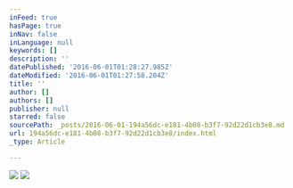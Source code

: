 ```yaml
---
inFeed: true
hasPage: true
inNav: false
inLanguage: null
keywords: []
description: ''
datePublished: '2016-06-01T01:28:27.985Z'
dateModified: '2016-06-01T01:27:58.204Z'
title: ''
author: []
authors: []
publisher: null
starred: false
sourcePath: _posts/2016-06-01-194a56dc-e181-4b08-b3f7-92d22d1cb3e8.md
url: 194a56dc-e181-4b08-b3f7-92d22d1cb3e8/index.html
_type: Article

---
```

![](https://the-grid-user-content.s3-us-west-2.amazonaws.com/b2f25ca8-3e3f-4e95-9b61-a7afff0567fe.jpg)
![](https://the-grid-user-content.s3-us-west-2.amazonaws.com/3a380d3b-685c-46b6-891e-afd13c33e0cd.jpg)
